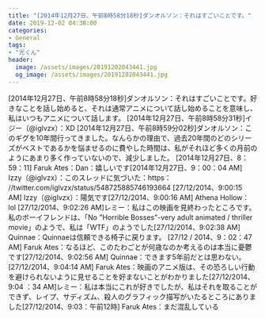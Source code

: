 ```yaml
---
title: "[2014年12月27日、午前8時58分18秒]ダンオルソン：それはすごいことです。"
date: 2019-12-02 04:38:00
categories:
- General
tags:
- "光くん"
header:
  image: /assets/images/20191202043441.jpg
  og_image: /assets/images/20191202043441.jpg
---
```


[2014年12月27日、午前8時58分18秒]ダンオルソン：それはすごいことです。好きなことを話し始めると、それは通常アニメについて話し始めることを意味し、私はいつもアニメについて話します。 [2014年12月27日、午前8時58分31秒]イジー（@iglvzx）：XD [2014年12月27日、午前8時59分02秒]ダンオルソン：このギグを10年間行ってきました。なんらかの理由で、過去20年間のどのシリーズがベストであるかを悩ませるのに費やした時間は、私がそれほど多くの月前のようにあまり多く作っていないので、減少しました。 [2014年12月27日、8：59：11] Faruk Ates：Dan：嬉しいです[2014年12月27日、9：00：04 AM] Izzy（@iglvzx）：このスレッドに気づいた：https： //twitter.com/iglvzx/status/548725885746193664 [27/12/2014、9:00:15 AM] Izzy（@iglvzx）：陽気です[27/12/2014、9:00:16 AM] Athena Hollow： lol [27/12/2014、9:02:26 AM]レミー：私はこの映画を見終わったところです。私のボーイフレンドは、「No &quot;Horrible Bosses&quot;-very adult animated / thriller movie」のようで、私は「WTF」のようでした[27/12/2014、9:02:38 AM] Quinnae：Quinnaeは信頼できる椅子に戻ります。 [27/12 / 2014、9：02：47 AM] Faruk Ates：なるほど、このたわごとが何歳なのか考えるのは本当に憂鬱です[27/12/2014、9:02:56 AM] Quinnae：できます5年前だとは思わない。 [27/12/2014、9:04:14 AM] Faruk Ates：映画のアニメ版は、その恐ろしい行動を避けられないように見せることを好まないことがわかりました[27/12/2014、9:04 ：34 AM]レミー：私は本当にこれが好きでしたが、私はそれを取ることができず、レイプ、サディズム、殺人のグラフィック描写がいたるところにありました[27/12/2014、9:03：午前12時] Faruk Ates：まだ混乱している

